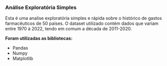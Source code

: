 ### Análise Exploratória Simples
Esta é uma analise exploratória simples e rápida sobre o histórico de gastos farmacêuticos de 50 países.
O dataset utilizado contém dados que variam entre 1970 à 2022, tendo em comum a década de 2011-2020. 

**Foram utilizadas as bibliotecas:**
- Pandas
- Numpy
- Matplotlib
